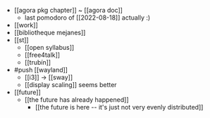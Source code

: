 - [[agora pkg chapter]] ~ [[agora doc]]
  - last pomodoro of [[2022-08-18]] actually :)
- [[work]]
- [[bibliotheque mejanes]]
- [[st]]
  - [[open syllabus]]
  - [[free4talk]]
  - [[trubín]]
- #push [[wayland]]
  - [[i3]] -> [[sway]]
  - [[display scaling]] seems better
- [[future]]
  - [[the future has already happened]]
    - [[the future is here -- it's just not very evenly distributed]]
